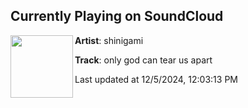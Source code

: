 ## Currently Playing on SoundCloud

[<img align="left" width="100" src="https://i1.sndcdn.com/artworks-pnwlQj7uBtBye8KH-fZP7rw-t500x500.jpg">](https://soundcloud.com/ihateshinigami/only-god-can-tear-us-apart)

**Artist**: shinigami 

**Track**: only god can tear us apart

Last updated at 12/5/2024, 12:03:13 PM
